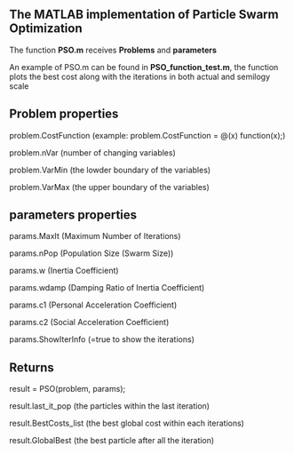 ## The MATLAB implementation of Particle Swarm Optimization

The function **PSO.m** receives **Problems** and **parameters**

An example of PSO.m can be found in **PSO_function_test.m**, the function plots the best cost along with the iterations in both actual and semilogy scale

## **Problem properties**

  problem.CostFunction (example: problem.CostFunction = @(x) function(x);)
  
  problem.nVar (number of changing variables)
  
  problem.VarMin (the lowder boundary of the variables)
  
  problem.VarMax (the upper boundary of the variables)
  
  
## **parameters properties**

  params.MaxIt (Maximum Number of Iterations)
  
  params.nPop (Population Size (Swarm Size))
  
  params.w  (Inertia Coefficient)
  
  params.wdamp (Damping Ratio of Inertia Coefficient)
  
  params.c1 (Personal Acceleration Coefficient)
  
  params.c2 (Social Acceleration Coefficient)
  
  params.ShowIterInfo (=true to show the iterations)
  
  
## **Returns**

  result = PSO(problem, params);
  
  result.last_it_pop (the particles within the last iteration)
  
  result.BestCosts_list (the best global cost within each iterations)
  
  result.GlobalBest (the best particle after all the iteration)
  
  
  
  

